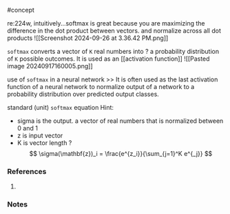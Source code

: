 #concept

re:224w, intuitively...softmax is great because you are maximizing the difference in the dot product between vectors. and normalize across all dot products
![[Screenshot 2024-09-26 at 3.36.42 PM.png]]

`softmax` converts a vector of `K` real numbers into
?
a probability distribution of `K` possible outcomes.
It is used as an [[activation function]] 
![[Pasted image 20240917160005.png]]
<!--SR:!2024-09-28,8,250-->
use of `softmax` in a neural network >> It is often used as the last activation function of a neural network to normalize output of a network to a probability distribution over predicted output classes.<!--SR:!2024-09-23,4,270-->


standard (unit) `softmax` equation
Hint:
- sigma is the output. a vector of real numbers that is normalized between 0 and 1
- z is input vector
- K is vector length
?
$$
\sigma(\mathbf{z})_i = \frac{e^{z_i}}{\sum_{j=1}^K e^{_j}}
$$
<!--SR:!2024-09-24,4,228-->

### References
1. 

### Notes




